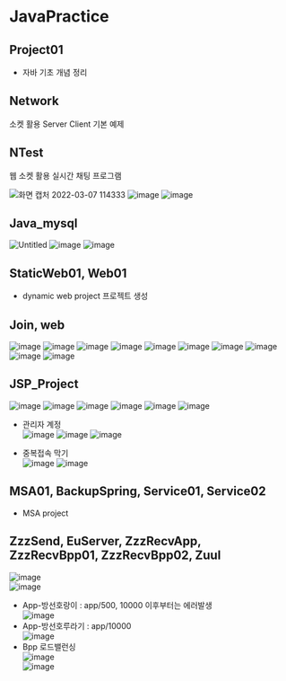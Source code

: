 # JavaPractice
## Project01
- 자바 기초 개념 정리

## Network
소켓 활용 Server Client 기본 예제

## NTest
웹 소켓 활용 실시간 채팅 프로그램

![화면 캡처 2022-03-07 114333](https://user-images.githubusercontent.com/60960130/156958863-a97cdf0a-7f52-422f-8e84-19a1a551b60c.png)
![image](https://user-images.githubusercontent.com/60960130/156958770-7d78ad05-aa6e-4d5a-aa7f-4b4a4403fe04.png)
![image](https://user-images.githubusercontent.com/60960130/156958717-ce8908a5-e622-4d49-8ac0-72b6c21a781f.png)

## Java_mysql
![Untitled](https://user-images.githubusercontent.com/60960130/156960066-ebc1a71d-aaa3-4ef1-9cf0-f34319b38e72.png)
![image](https://user-images.githubusercontent.com/60960130/156960005-1e7d0a0e-fbed-4a9a-b69f-f7f9d28bfd57.png)
![image](https://user-images.githubusercontent.com/60960130/156960021-daa8cbec-5195-4398-a3c7-2fb370a06572.png)

## StaticWeb01, Web01 
- dynamic web project 프로젝트 생성

## Join, web
![image](https://user-images.githubusercontent.com/60960130/156959149-a20051ae-1387-4659-8dfe-179332f4cca0.png)
![image](https://user-images.githubusercontent.com/60960130/156959159-23ceb72b-39e4-4899-90b4-2b1cd68f1564.png)
![image](https://user-images.githubusercontent.com/60960130/156959177-d754025a-8a19-4d33-9d8d-664d7fd64abb.png)
![image](https://user-images.githubusercontent.com/60960130/156959211-c13471f8-9cb4-4a0d-91ec-d5ce326ed46e.png)
![image](https://user-images.githubusercontent.com/60960130/156959223-18e360a7-1ca1-4c10-834b-38f97b14e7ea.png)
![image](https://user-images.githubusercontent.com/60960130/156959236-e7c2e16c-069b-4288-bf70-50dd8585aa9f.png)
![image](https://user-images.githubusercontent.com/60960130/156959245-c613af14-f07e-4fb1-beca-f1b9494c2f45.png)
![image](https://user-images.githubusercontent.com/60960130/156959254-8bb40974-683e-4217-84ae-e370c6410703.png)
![image](https://user-images.githubusercontent.com/60960130/156959265-0a03c948-3a86-416c-9526-1d86b52d6a3c.png)
![image](https://user-images.githubusercontent.com/60960130/156959279-d1a7af6a-50c2-4f69-8786-fc1c3cc19bd5.png)

## JSP_Project
![image](https://user-images.githubusercontent.com/60960130/156961077-2eb68f5b-476e-4fc3-9990-1ced2e7d7ca6.png)
![image](https://user-images.githubusercontent.com/60960130/156961102-3f2eb5e9-630d-4991-b4c9-ff63899eaf07.png)
![image](https://user-images.githubusercontent.com/60960130/156961116-9d103280-925f-4d70-bfb3-4f761cc3b174.png)
![image](https://user-images.githubusercontent.com/60960130/156961131-b0399ef9-2e40-4b04-bcf9-caf5a20fe67d.png)
![image](https://user-images.githubusercontent.com/60960130/156961142-b9572bfc-0008-412d-9e8e-7acfde19745b.png)
![image](https://user-images.githubusercontent.com/60960130/156961161-1d48ff0c-f25a-4b61-98aa-545632f340d0.png)<br/>
- 관리자 계정<br/>
![image](https://user-images.githubusercontent.com/60960130/156961171-a38d69ca-2fec-44bf-9e79-8717298ac240.png)
![image](https://user-images.githubusercontent.com/60960130/156961192-2428a607-0d8c-4af1-b811-d642466a2472.png)
![image](https://user-images.githubusercontent.com/60960130/156961202-a74b71c8-58de-454e-8c4e-36693564e871.png)

- 중복접속 막기<br/>
![image](https://user-images.githubusercontent.com/60960130/156961243-0dd05a36-d8d2-43b0-a70d-b9312af3979e.png)
![image](https://user-images.githubusercontent.com/60960130/156961276-567bcf95-2bc3-4af0-8df4-293bb52707df.png)


## MSA01, BackupSpring, Service01, Service02
- MSA project

## ZzzSend, EuServer, ZzzRecvApp, ZzzRecvBpp01, ZzzRecvBpp02, Zuul

![image](https://user-images.githubusercontent.com/60960130/167830366-dbb1a3fc-2efd-4bdc-ab16-4b426ae427a3.png)<br />
![image](https://user-images.githubusercontent.com/60960130/167830416-0abd0828-1756-4013-8676-a2b427a3c306.png)<br />
- App-방선호랑이 : app/500, 10000 이후부터는 에러발생 <br />
![image](https://user-images.githubusercontent.com/60960130/167830452-66b04814-7234-4cab-800c-c652001cbfaa.png) <br />
- App-방선호루라기 : app/10000<br />
![image](https://user-images.githubusercontent.com/60960130/167830495-829e2a6b-0c13-4440-8cdc-c6b926b79383.png) <br />
- Bpp 로드밸런싱<br />
![image](https://user-images.githubusercontent.com/60960130/167830733-d2657c6e-bdb1-4958-ba53-66621301e3b1.png)<br />
![image](https://user-images.githubusercontent.com/60960130/167830558-ee301273-8833-423d-a36d-a36baffd6ed3.png)<br />
